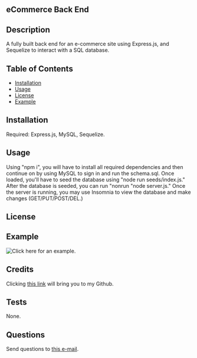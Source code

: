 ## eCommerce Back End 
## Description

A fully built back end for an e-commerce site using Express.js, and Sequelize to interact with a SQL database. 

## Table of Contents
 

- [Installation](#installation)
- [Usage](#usage)
- [License](#license)
- [Example](#example)


## Installation

Required: Express.js, MySQL, Sequelize. 

## Usage

Using "npm i", you will have to install all required dependencies and then continue on by using MySQL to sign in and run the schema.sql. Once loaded, you'll have to seed the database using "node run seeds/index.js." After the database is seeded, you can run "nonrun "node server.js." Once the server is running, you may use Insomnia to view the database and make changes (GET/PUT/POST/DEL.)

## License



## Example

![Click here for an example.](./Example.gif)

## Credits

Clicking [this link](https://github.com/zeebigbadkitty/eCommerce-Backend) will bring you to my Github.

## Tests

None.
 
## Questions

Send questions to [this e-mail](candice.radam@gmail.com).
